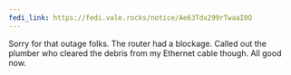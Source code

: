 ```yaml
---
fedi_link: https://fedi.vale.rocks/notice/Ae63Tdx299rTwaaI0O
---
```


Sorry for that outage folks. The router had a blockage. Called out the plumber who cleared the debris from my Ethernet cable though. All good now.
